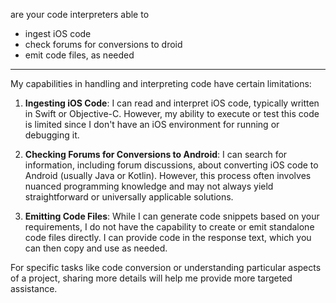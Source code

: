 are your code interpreters able to 
 - ingest iOS code
 - check forums for conversions to droid
 - emit code files, as needed

 -----

 My capabilities in handling and interpreting code have certain limitations:

1. **Ingesting iOS Code**: I can read and interpret iOS code, typically written in Swift or Objective-C. However, my ability to execute or test this code is limited since I don't have an iOS environment for running or debugging it.

2. **Checking Forums for Conversions to Android**: I can search for information, including forum discussions, about converting iOS code to Android (usually Java or Kotlin). However, this process often involves nuanced programming knowledge and may not always yield straightforward or universally applicable solutions.

3. **Emitting Code Files**: While I can generate code snippets based on your requirements, I do not have the capability to create or emit standalone code files directly. I can provide code in the response text, which you can then copy and use as needed.

For specific tasks like code conversion or understanding particular aspects of a project, sharing more details will help me provide more targeted assistance.


